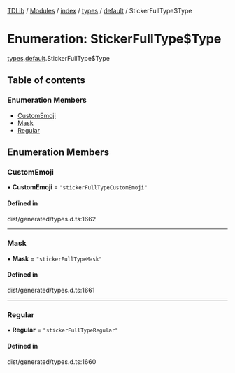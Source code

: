 [TDLib](../README.md) / [Modules](../modules.md) / [index](../modules/index.md) / [types](../modules/index.types.md) / [default](../modules/index.types.default.md) / StickerFullType$Type

# Enumeration: StickerFullType$Type

[types](../modules/index.types.md).[default](../modules/index.types.default.md).StickerFullType$Type

## Table of contents

### Enumeration Members

- [CustomEmoji](index.types.default.StickerFullType_Type.md#customemoji)
- [Mask](index.types.default.StickerFullType_Type.md#mask)
- [Regular](index.types.default.StickerFullType_Type.md#regular)

## Enumeration Members

### CustomEmoji

• **CustomEmoji** = ``"stickerFullTypeCustomEmoji"``

#### Defined in

dist/generated/types.d.ts:1662

___

### Mask

• **Mask** = ``"stickerFullTypeMask"``

#### Defined in

dist/generated/types.d.ts:1661

___

### Regular

• **Regular** = ``"stickerFullTypeRegular"``

#### Defined in

dist/generated/types.d.ts:1660
